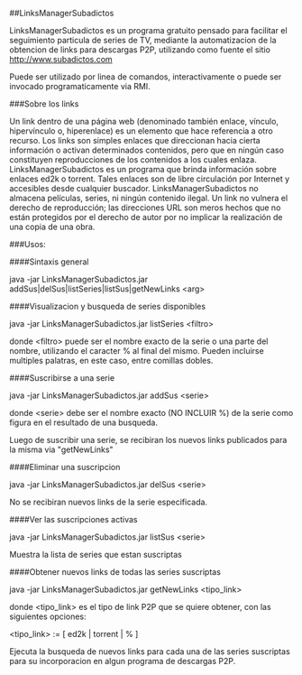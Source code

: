##LinksManagerSubadictos

LinksManagerSubadictos es un programa gratuito pensado para facilitar el seguimiento particula de series de TV, mediante la
automatizacion de la obtencion de links para descargas P2P, utilizando como fuente el sitio
http://www.subadictos.com

Puede ser utilizado por linea de comandos, interactivamente o puede ser invocado programaticamente via RMI.


###Sobre los links

Un link dentro de una página web (denominado también enlace, vínculo, hipervínculo o, hiperenlace) es un elemento que hace referencia a otro recurso.
Los links son simples enlaces que direccionan hacia cierta información o activan determinados contenidos, pero que en ningún caso constituyen reproducciones de los contenidos a los cuales enlaza.
LinksManagerSubadictos es un programa que brinda información sobre enlaces ed2k o torrent. Tales enlaces son de libre circulación por Internet y accesibles desde cualquier buscador.
LinksManagerSubadictos no almacena películas, series, ni ningún contenido ilegal.
Un link no vulnera el derecho de reproducción; las direcciones URL son meros hechos que no están protegidos por el derecho de autor por no implicar la realización de una copia de una obra.


###Usos:

####Sintaxis general

java -jar LinksManagerSubadictos.jar addSus|delSus|listSeries|listSus|getNewLinks \<arg\>

####Visualizacion y busqueda de series disponibles

java -jar LinksManagerSubadictos.jar listSeries \<filtro\>

donde \<filtro\> puede ser el nombre exacto de la serie o una parte del nombre, utilizando el caracter % al
final del mismo. Pueden incluirse multiples palatras, en este caso, entre comillas dobles.

####Suscribirse a una serie

java -jar LinksManagerSubadictos.jar addSus \<serie\>

donde \<serie\> debe ser el nombre exacto (NO INCLUIR %) de la serie como figura en el resultado de una
busqueda.

Luego de suscribir una serie, se recibiran los nuevos links publicados para la misma via "getNewLinks"

####Eliminar una suscripcion

java -jar LinksManagerSubadictos.jar delSus \<serie\>

No se recibiran nuevos links de la serie especificada.

####Ver las suscripciones activas

java -jar LinksManagerSubadictos.jar listSus \<serie\>

Muestra la lista de series que estan suscriptas

####Obtener nuevos links de todas las series suscriptas

java -jar LinksManagerSubadictos.jar getNewLinks \<tipo_link\>

donde \<tipo_link\> es el tipo de link P2P que se quiere obtener, con las siguientes opciones:

 \<tipo_link\> := [ ed2k | torrent | % ]

Ejecuta la busqueda de nuevos links para cada una de las series suscriptas para su incorporacion
en algun programa de descargas P2P.